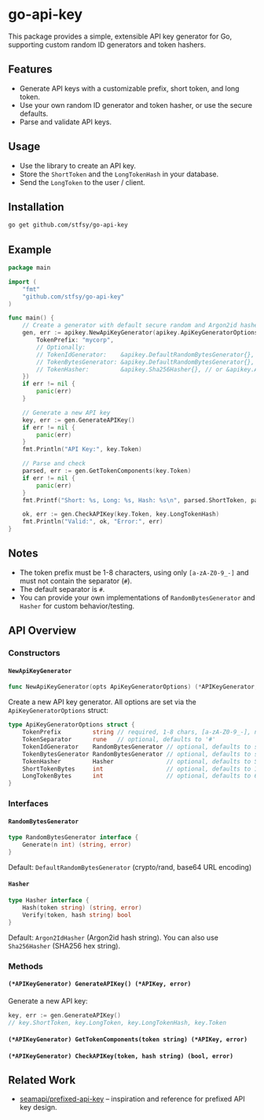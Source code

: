 # go-api-key

This package provides a simple, extensible API key generator for Go, supporting custom random ID generators and token hashers.

## Features
- Generate API keys with a customizable prefix, short token, and long token.
- Use your own random ID generator and token hasher, or use the secure defaults.
- Parse and validate API keys.

## Usage
- Use the library to create an API key. 
- Store the `ShortToken` and the `LongTokenHash` in your database.
- Send the `LongToken` to the user / client.

## Installation

```sh
go get github.com/stfsy/go-api-key
```

## Example

```go
package main

import (
	"fmt"
	"github.com/stfsy/go-api-key"
)

func main() {
	// Create a generator with default secure random and Argon2id hasher
	gen, err := apikey.NewApiKeyGenerator(apikey.ApiKeyGeneratorOptions{
		TokenPrefix: "mycorp",
		// Optionally:
		// TokenIdGenerator:    &apikey.DefaultRandomBytesGenerator{},
		// TokenBytesGenerator: &apikey.DefaultRandomBytesGenerator{},
		// TokenHasher:         &apikey.Sha256Hasher{}, // or &apikey.Argon2IdHasher{}
	})
	if err != nil {
		panic(err)
	}

	// Generate a new API key
	key, err := gen.GenerateAPIKey()
	if err != nil {
		panic(err)
	}
	fmt.Println("API Key:", key.Token)

	// Parse and check
	parsed, err := gen.GetTokenComponents(key.Token)
	if err != nil {
		panic(err)
	}
	fmt.Printf("Short: %s, Long: %s, Hash: %s\n", parsed.ShortToken, parsed.LongToken, parsed.LongTokenHash)

	ok, err := gen.CheckAPIKey(key.Token, key.LongTokenHash)
	fmt.Println("Valid:", ok, "Error:", err)
}
```

## Notes
- The token prefix must be 1-8 characters, using only `[a-zA-Z0-9_-]` and must not contain the separator (`#`).
- The default separator is `#`.
- You can provide your own implementations of `RandomBytesGenerator` and `Hasher` for custom behavior/testing.


## API Overview

### Constructors

#### `NewApiKeyGenerator`

```go
func NewApiKeyGenerator(opts ApiKeyGeneratorOptions) (*APIKeyGenerator, error)
```

Create a new API key generator. All options are set via the `ApiKeyGeneratorOptions` struct:

```go
type ApiKeyGeneratorOptions struct {
	TokenPrefix         string // required, 1-8 chars, [a-zA-Z0-9_-], no separator
	TokenSeparator      rune   // optional, defaults to '#'
	TokenIdGenerator    RandomBytesGenerator // optional, defaults to secure random
	TokenBytesGenerator RandomBytesGenerator // optional, defaults to secure random
	TokenHasher         Hasher               // optional, defaults to SHA256
	ShortTokenBytes     int                  // optional, defaults to 16
	LongTokenBytes      int                  // optional, defaults to 64
}
```

### Interfaces


#### `RandomBytesGenerator`

```go
type RandomBytesGenerator interface {
	Generate(n int) (string, error)
}
```
Default: `DefaultRandomBytesGenerator` (crypto/rand, base64 URL encoding)

#### `Hasher`

```go
type Hasher interface {
	Hash(token string) (string, error)
	Verify(token, hash string) bool
}
```
Default: `Argon2IdHasher` (Argon2id hash string). You can also use `Sha256Hasher` (SHA256 hex string).

### Methods

#### `(*APIKeyGenerator) GenerateAPIKey() (*APIKey, error)`

Generate a new API key:

```go
key, err := gen.GenerateAPIKey()
// key.ShortToken, key.LongToken, key.LongTokenHash, key.Token
```

#### `(*APIKeyGenerator) GetTokenComponents(token string) (*APIKey, error)`
#### `(*APIKeyGenerator) CheckAPIKey(token, hash string) (bool, error)`

## Related Work
- [seamapi/prefixed-api-key](https://github.com/seamapi/prefixed-api-key/tree/main) – inspiration and reference for prefixed API key design.
